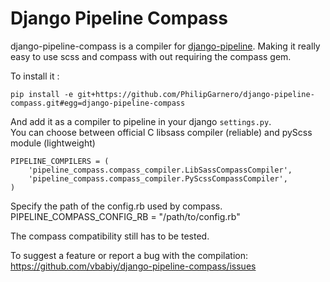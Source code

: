 Django Pipeline Compass
=======================

django-pipeline-compass is a compiler for [django-pipeline](https://github.com/cyberdelia/django-pipeline). Making it really easy to use scss and compass with out requiring the compass gem.

To install it :

    pip install -e git+https://github.com/PhilipGarnero/django-pipeline-compass.git#egg=django-pipeline-compass

And add it as a compiler to pipeline in your django `settings.py`.  
You can choose between official C libsass compiler (reliable) and pyScss module (lightweight)

	PIPELINE_COMPILERS = (
 		'pipeline_compass.compass_compiler.LibSassCompassCompiler',
 		'pipeline_compass.compass_compiler.PyScssCompassCompiler',
	)

Specify the path of the config.rb used by compass.  
	PIPELINE_COMPASS_CONFIG_RB = "/path/to/config.rb"


The compass compatibility still has to be tested.

To suggest a feature or report a bug with the compilation:  
<https://github.com/vbabiy/django-pipeline-compass/issues>
